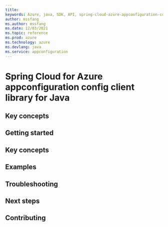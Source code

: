 ```yaml
---
title: 
keywords: Azure, java, SDK, API, spring-cloud-azure-appconfiguration-config, appconfiguration
author: mssfang
ms.author: mssfang
ms.date: 12/03/2021
ms.topic: reference
ms.prod: azure
ms.technology: azure
ms.devlang: java
ms.service: appconfiguration
---
```


# Spring Cloud for Azure appconfiguration config client library for Java

## Key concepts
## Getting started
## Key concepts
## Examples
## Troubleshooting
## Next steps
## Contributing

